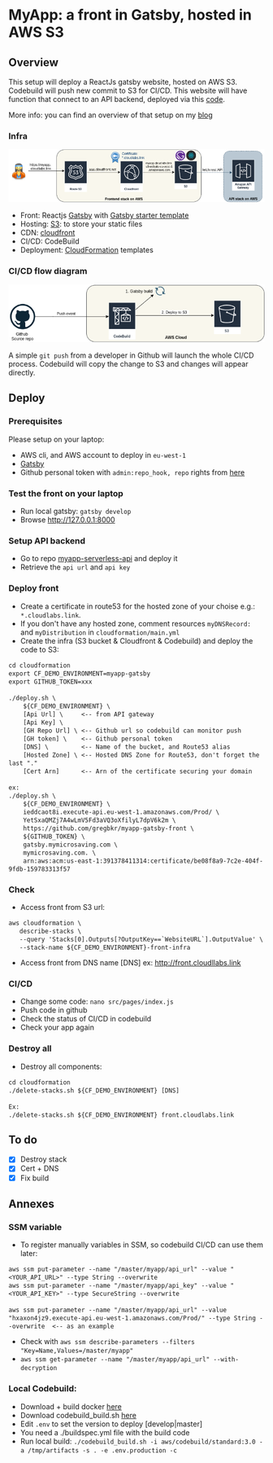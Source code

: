 # MyApp: a front in Gatsby, hosted in AWS S3

## Overview
This setup will deploy a ReactJs gatsby website, hosted on AWS S3.
Codebuild will push new commit to S3 for CI/CD.
This website will have function that connect to an API backend, deployed via this [code](https://github.com/gregbkr/myapp-serverless-api).

More info: you can find an overview of that setup on my [blog](https://greg.satoshi.tech/gatsby-s3)

### Infra
![Infra](./.github/images/myapp-front-infra.png)

- Front: Reactjs [Gatsby](https://www.gatsbyjs.org) with [Gatsby starter template](https://www.gatsbyjs.org/starters/gatsbyjs/gatsby-starter-default/)
- Hosting: [S3](https://docs.aws.amazon.com/AmazonS3/latest/dev/Welcome.html): to store your static files
- CDN: [cloudfront](https://aws.amazon.com/cloudfront)
- CI/CD: CodeBuild
- Deployment: [CloudFormation](https://aws.amazon.com/cloudformation) templates

### CI/CD flow diagram

![CI/CD](./.github/images/myapp-front-cicd.png)

A simple `git push` from a developer in Github will launch the whole CI/CD process. Codebuild will copy the change to S3 and changes will appear directly.

## Deploy

### Prerequisites
Please setup on your laptop:
- AWS cli, and AWS account to deploy in `eu-west-1`
- [Gatsby](https://www.gatsbyjs.org/)
- Github personal token with `admin:repo_hook, repo` rights from [here](https://github.com/settings/tokens)

### Test the front on your laptop
- Run local gatsby: `gatsby develop` 
- Browse http://127.0.0.1:8000

### Setup API backend
- Go to repo [myapp-serverless-api](https://github.com/gregbkr/myapp-serverless-api) and deploy it
- Retrieve the `api url` and `api key`

### Deploy front
- Create a certificate in route53 for the hosted zone of your choise e.g.: `*.cloudlabs.link`.
- If you don't have any hosted zone, comment resources `myDNSRecord:` and `myDistribution` in `cloudformation/main.yml`
- Create the infra (S3 bucket & Cloudfront & Codebuild) and deploy the code to S3:
```
cd cloudformation
export CF_DEMO_ENVIRONMENT=myapp-gatsby
export GITHUB_TOKEN=xxx

./deploy.sh \
    ${CF_DEMO_ENVIRONMENT} \
    [Api Url] \     <-- from API gateway
    [Api Key] \
    [GH Repo Url] \ <-- Github url so codebuild can monitor push
    [GH token] \    <-- Github personal token
    [DNS] \         <-- Name of the bucket, and Route53 alias
    [Hosted Zone] \ <-- Hosted DNS Zone for Route53, don't forget the last "."
    [Cert Arn]      <-- Arn of the certificate securing your domain

ex:
./deploy.sh \
    ${CF_DEMO_ENVIRONMENT} \
    ieddcaot8i.execute-api.eu-west-1.amazonaws.com/Prod/ \
    YetSxaQMZj7A4wLmV5Fd3aVQ3oXfilyL7dpV6k2m \
    https://github.com/gregbkr/myapp-gatsby-front \
    ${GITHUB_TOKEN} \
    gatsby.mymicrosaving.com \
    mymicrosaving.com. \
    arn:aws:acm:us-east-1:391378411314:certificate/be08f8a9-7c2e-404f-9fdb-159783313f57
```

### Check
- Access front from S3 url:
```
aws cloudformation \
   describe-stacks \
   --query 'Stacks[0].Outputs[?OutputKey==`WebsiteURL`].OutputValue' \
   --stack-name ${CF_DEMO_ENVIRONMENT}-front-infra
```
- Access front from DNS name [DNS] ex: http://front.cloudllabs.link


### CI/CD
- Change some code: `nano src/pages/index.js` 
- Push code in github
- Check the status of CI/CD in codebuild
- Check your app again

### Destroy all
- Destroy all components: 
```
cd cloudformation
./delete-stacks.sh ${CF_DEMO_ENVIRONMENT} [DNS]

Ex:
./delete-stacks.sh ${CF_DEMO_ENVIRONMENT} front.cloudlabs.link
```

## To do
- [x] Destroy stack
- [x] Cert + DNS
- [x] Fix build

## Annexes

### SSM variable
- To register manually variables in SSM, so codebuild CI/CD can use them later:
```
aws ssm put-parameter --name "/master/myapp/api_url" --value "<YOUR_API_URL>" --type String --overwrite
aws ssm put-parameter --name "/master/myapp/api_key" --value "<YOUR_API_KEY>" --type SecureString --overwrite

aws ssm put-parameter --name "/master/myapp/api_url" --value "hxaxon4jz9.execute-api.eu-west-1.amazonaws.com/Prod/" --type String --overwrite  <-- as an example
```
- Check with `aws ssm describe-parameters --filters "Key=Name,Values=/master/myapp"`
- `aws ssm get-parameter --name "/master/myapp/api_url" --with-decryption`

### Local Codebuild: 
- Download + build docker [here](https://github.com/aws/aws-codebuild-docker-images/tree/master/ubuntu/standard/3.0)
- Download codebuild_build.sh [here](https://github.com/aws/aws-codebuild-docker-images/blob/master/local_builds/codebuild_build.sh)
- Edit `.env` to set the version to deploy [develop|master]
- You need a ./buildspec.yml file with the build code
- Run local build: `./codebuild_build.sh -i aws/codebuild/standard:3.0 -a /tmp/artifacts -s . -e .env.production -c`

